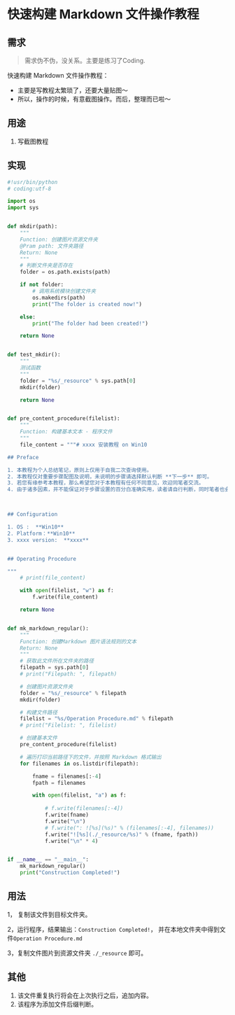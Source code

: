 # 快速构建 Markdown 文件操作教程

## 需求



> 需求伪不伪，没关系。主要是练习了Coding.



快速构建 Markdown 文件操作教程：

- 主要是写教程太繁琐了，还要大量贴图～
- 所以，操作的时候，有意截图操作。而后，整理而已啦～



## 用途

1. 写截图教程



## 实现

```python
#!usr/bin/python
# coding:utf-8

import os
import sys


def mkdir(path):
    """
    Function: 创建图片资源文件夹
    @Pram path: 文件夹路径
    Return: None
    """
    # 判断文件夹是否存在
    folder = os.path.exists(path)

    if not folder:
        # 调用系统模块创建文件夹
        os.makedirs(path)
        print("The folder is created now!")

    else:
        print("The folder had been created!")

    return None


def test_mkdir():
    """
    测试函数
    """
    folder = "%s/_resource" % sys.path[0]
    mkdir(folder)

    return None


def pre_content_procedure(filelist):
    """
    Function: 构建基本文本 - 程序文件
    """
    file_content = """# xxxx 安装教程 on Win10

## Preface

1. 本教程为个人总结笔记，原则上仅用于自我二次查询使用。
2. 本教程仅对重要步骤配图及说明，未说明的步骤请选择默认判断 **下一步** 即可。
3. 若您有缘参考本教程，那么希望您对于本教程有任何不同意见，欢迎同笔者交流。
4. 由于诸多因素，并不能保证对于步骤设置的百分白准确实用，读者请自行判断，同时笔者也会更新不当之处。



## Configuration

1. OS :  **Win10**
2. Platform：**Win10**
3. xxxx version:  **xxxx**


## Operating Procedure

"""
    # print(file_content)

    with open(filelist, "w") as f:
        f.write(file_content)

    return None


def mk_markdown_regular():
    """
    Function: 创建Markdown 图片语法规则的文本
    Return: None
    """
    # 获取此文件所在文件夹的路径
    filepath = sys.path[0]
    # print("Filepath: ", filepath)

    # 创建图片资源文件夹
    folder = "%s/_resource" % filepath
    mkdir(folder)

    # 构建文件路径
    filelist = "%s/Operation Procedure.md" % filepath
    # print("Filelist: ", filelist)

    # 创建基本文件
    pre_content_procedure(filelist)

    # 遍历打印当前路径下的文件，并按照 Markdown 格式输出
    for filenames in os.listdir(filepath):

        fname = filenames[:-4]
        fpath = filenames

        with open(filelist, "a") as f:
            
            # f.write(filenames[:-4])
            f.write(fname)
            f.write("\n")
            # f.write(": ![%s](%s)" % (filenames[:-4], filenames))
            f.write("![%s](./_resource/%s)" % (fname, fpath))
            f.write("\n" * 4)


if __name__ == "__main__":
    mk_markdown_regular()
    print("Construction Completed!")

```



## 用法

1， 复制该文件到目标文件夹。

2，运行程序，结果输出：`Construction Completed!`， 并在本地文件夹中得到文件`Operation Procedure.md`

3，复制文件图片到资源文件夹 `./_resource` 即可。



## 其他

1. 该文件重复执行将会在上次执行之后，追加内容。
2. 该程序为添加文件后缀判断。